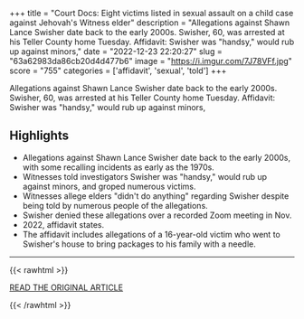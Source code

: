 +++
title = "Court Docs: Eight victims listed in sexual assault on a child case against Jehovah's Witness elder"
description = "Allegations against Shawn Lance Swisher date back to the early 2000s. Swisher, 60, was arrested at his Teller County home Tuesday. Affidavit: Swisher was \"handsy,\" would rub up against minors,"
date = "2022-12-23 22:20:27"
slug = "63a62983da86cb20d4d477b6"
image = "https://i.imgur.com/7J78VFf.jpg"
score = "755"
categories = ['affidavit', 'sexual', 'told']
+++

Allegations against Shawn Lance Swisher date back to the early 2000s. Swisher, 60, was arrested at his Teller County home Tuesday. Affidavit: Swisher was \"handsy,\" would rub up against minors,

## Highlights

- Allegations against Shawn Lance Swisher date back to the early 2000s, with some recalling incidents as early as the 1970s.
- Witnesses told investigators Swisher was "handsy," would rub up against minors, and groped numerous victims.
- Witnesses allege elders "didn't do anything" regarding Swisher despite being told by numerous people of the allegations.
- Swisher denied these allegations over a recorded Zoom meeting in Nov.
- 2022, affidavit states.
- The affidavit includes allegations of a 16-year-old victim who went to Swisher's house to bring packages to his family with a needle.

---

{{< rawhtml >}}
  <p class="article-category">
    <a target="_blank" href="https://krdo.com/top-stories/2022/12/21/court-docs-eight-victims-listed-in-sexual-assault-on-a-child-case-against-jehovahs-witness-elder/">READ THE ORIGINAL ARTICLE</a>
  </p>
{{< /rawhtml >}}
